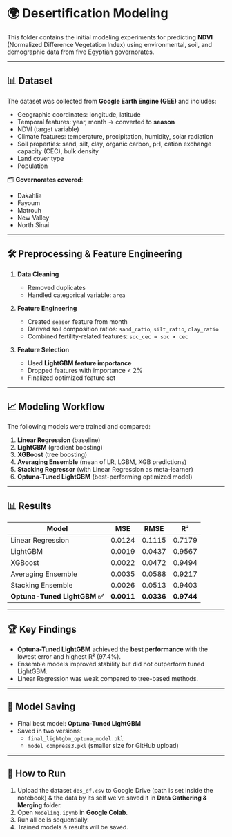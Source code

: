 # 🌍 Desertification Modeling

This folder contains the initial modeling experiments for predicting **NDVI** (Normalized Difference Vegetation Index) using environmental, soil, and demographic data from five Egyptian governorates.

---

## 📊 Dataset

The dataset was collected from **Google Earth Engine (GEE)** and includes:

- Geographic coordinates: longitude, latitude  
- Temporal features: year, month → converted to **season**  
- NDVI (target variable)  
- Climate features: temperature, precipitation, humidity, solar radiation  
- Soil properties: sand, silt, clay, organic carbon, pH, cation exchange capacity (CEC), bulk density  
- Land cover type  
- Population  

🗂 **Governorates covered**:  
- Dakahlia  
- Fayoum  
- Matrouh  
- New Valley  
- North Sinai  

---

## 🛠 Preprocessing & Feature Engineering

1. **Data Cleaning**  
   - Removed duplicates  
   - Handled categorical variable: `area`  

2. **Feature Engineering**  
   - Created `season` feature from month  
   - Derived soil composition ratios: `sand_ratio`, `silt_ratio`, `clay_ratio`  
   - Combined fertility-related features: `soc_cec = soc × cec`  

3. **Feature Selection**  
   - Used **LightGBM feature importance**  
   - Dropped features with importance < 2%  
   - Finalized optimized feature set  

---

## 📈 Modeling Workflow

The following models were trained and compared:

1. **Linear Regression** (baseline)  
2. **LightGBM** (gradient boosting)  
3. **XGBoost** (tree boosting)  
4. **Averaging Ensemble** (mean of LR, LGBM, XGB predictions)  
5. **Stacking Regressor** (with Linear Regression as meta-learner)  
6. **Optuna-Tuned LightGBM** (best-performing optimized model)  

---

## 📊 Results

| Model                  | MSE    | RMSE   | R²    |
|-------------------------|--------|--------|-------|
| Linear Regression       | 0.0124 | 0.1115 | 0.7179 |
| LightGBM                | 0.0019 | 0.0437 | 0.9567 |
| XGBoost                 | 0.0022 | 0.0472 | 0.9494 |
| Averaging Ensemble      | 0.0035 | 0.0588 | 0.9217 |
| Stacking Ensemble       | 0.0026 | 0.0513 | 0.9403 |
| **Optuna-Tuned LightGBM ✅** | **0.0011** | **0.0336** | **0.9744** |

---

## 🏆 Key Findings

- **Optuna-Tuned LightGBM** achieved the **best performance** with the lowest error and highest R² (97.4%).  
- Ensemble models improved stability but did not outperform tuned LightGBM.  
- Linear Regression was weak compared to tree-based methods.  

---

## 💾 Model Saving

- Final best model: **Optuna-Tuned LightGBM**  
- Saved in two versions:  
  - `final_lightgbm_optuna_model.pkl`  
  - `model_compress3.pkl` (smaller size for GitHub upload)  

---

## 🚀 How to Run

1. Upload the dataset `des_df.csv` to Google Drive (path is set inside the notebook) & the data by its self we've saved it in **Data Gathering & Merging** folder.  
2. Open `Modeling.ipynb` in **Google Colab**.  
3. Run all cells sequentially.  
4. Trained models & results will be saved.  


